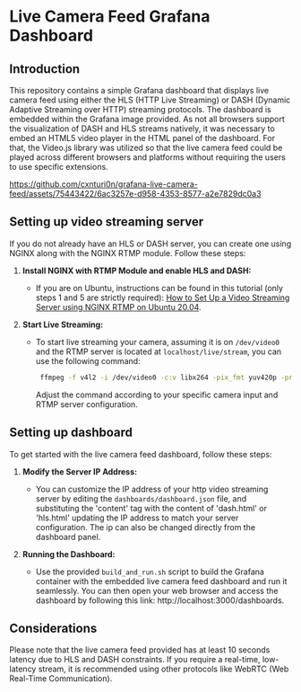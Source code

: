 # Live Camera Feed Grafana Dashboard

## Introduction

This repository contains a simple Grafana dashboard that displays live camera feed using either the HLS (HTTP Live Streaming) or DASH (Dynamic Adaptive Streaming over HTTP) streaming protocols. The dashboard is embedded within the Grafana image provided. As not all browsers support the visualization of DASH and HLS streams natively, it was necessary to embed an HTML5 video player in the HTML panel of the dashboard. For that, the Video.js library was utilized so that the live camera feed could be played across different browsers and platforms without requiring the users to use specific extensions. 

https://github.com/cxnturi0n/grafana-live-camera-feed/assets/75443422/6ac3257e-d958-4353-8577-a2e7829dc0a3


## Setting up video streaming server

If you do not already have an HLS or DASH server, you can create one using NGINX along with the NGINX RTMP module. Follow these steps:

1. **Install NGINX with RTMP Module and enable HLS and DASH:**
   - If you are on Ubuntu, instructions can be found in this tutorial (only steps 1 and 5 are strictly required): [How to Set Up a Video Streaming Server using NGINX RTMP on Ubuntu 20.04](https://www.digitalocean.com/community/tutorials/how-to-set-up-a-video-streaming-server-using-nginx-rtmp-on-ubuntu-20-04).

2. **Start Live Streaming:**
   - To start live streaming your camera, assuming it is on `/dev/video0` and the RTMP server is located at `localhost/live/stream`, you can use the following command:
     ```bash
      ffmpeg -f v4l2 -i /dev/video0 -c:v libx264 -pix_fmt yuv420p -preset ultrafast -tune zerolatency -framerate 15 -g 30 -b:v 300k -f flv rtmp://localhost/live/stream
     ```
     Adjust the command according to your specific camera input and RTMP server configuration. 

## Setting up dashboard

To get started with the live camera feed dashboard, follow these steps:

1. **Modify the Server IP Address:**
   - You can customize the IP address of your http video streaming server by editing the `dashboards/dashboard.json` file, and substituting the 'content' tag with the content of 'dash.html' or 'hls.html' updating the IP address to match your server configuration. The ip can also be          changed directly from the dashboard panel.

2. **Running the Dashboard:**
   - Use the provided `build_and_run.sh` script to build the Grafana container with the embedded live camera feed dashboard and run it seamlessly. You can then open your web browser and access the dashboard by following this link: http://localhost:3000/dashboards.
	       

## Considerations

Please note that the live camera feed provided has at least 10 seconds latency due to HLS and DASH constraints. If you require a real-time, low-latency stream, it is recommended using other protocols like WebRTC (Web Real-Time Communication).
